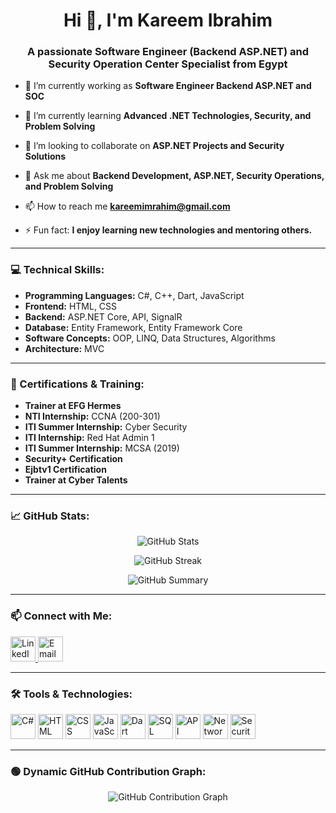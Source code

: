 <h1 align="center">Hi 👋, I'm Kareem Ibrahim</h1>
<h3 align="center">A passionate Software Engineer (Backend ASP.NET) and Security Operation Center Specialist from Egypt</h3>

- 🔭 I’m currently working as **Software Engineer Backend ASP.NET and SOC**

- 🌱 I’m currently learning **Advanced .NET Technologies, Security, and Problem Solving**

- 👯 I’m looking to collaborate on **ASP.NET Projects and Security Solutions**

- 💬 Ask me about **Backend Development, ASP.NET, Security Operations, and Problem Solving**

- 📫 How to reach me **[kareemimrahim@gmail.com](mailto:kareemimrahim@gmail.com)**

- ⚡ Fun fact: **I enjoy learning new technologies and mentoring others.**

---

### 💻 Technical Skills:
- **Programming Languages:** C#, C++, Dart, JavaScript
- **Frontend:** HTML, CSS
- **Backend:** ASP.NET Core, API, SignalR
- **Database:** Entity Framework, Entity Framework Core
- **Software Concepts:** OOP, LINQ, Data Structures, Algorithms
- **Architecture:** MVC

---

### 🏅 Certifications & Training:
- **Trainer at EFG Hermes**
- **NTI Internship:** CCNA (200-301)
- **ITI Summer Internship:** Cyber Security
- **ITI Internship:** Red Hat Admin 1
- **ITI Summer Internship:** MCSA (2019)
- **Security+ Certification**
- **Ejbtv1 Certification**
- **Trainer at Cyber Talents**

---

### 📈 GitHub Stats:
<p align="center">
  <img src="https://github-readme-stats.vercel.app/api?username=Kareem-Ibrahim-Mahmoud&show_icons=true&locale=en" alt="GitHub Stats" />
</p>

<p align="center">
  <img src="https://github-readme-streak-stats.herokuapp.com?user=Kareem-Ibrahim-Mahmoud&theme=dark&date_format=M%20j%5B%2C%20Y%5D" alt="GitHub Streak" />
</p>

<p align="center">
  <img src="https://github-profile-summary-cards.vercel.app/api/cards/profile-details?username=Kareem-Ibrahim-Mahmoud&theme=vue" alt="GitHub Summary" />
</p>

---

### 📫 Connect with Me:
<p align="left">
  <a href="https://www.linkedin.com/in/kareem-ibrahim-mahmoud-98b23626a/" target="_blank">
    <img src="https://img.icons8.com/color/48/000000/linkedin-circled--v1.png" alt="LinkedIn" height="40"/>
  </a>
  <a href="mailto:kareemimrahim@gmail.com" target="_blank">
    <img src="https://img.icons8.com/ios-filled/50/000000/email.png" alt="Email" height="40"/>
  </a>
</p>

---

### 🛠️ Tools & Technologies:
<p align="left">
  <img src="https://img.icons8.com/color/48/000000/c-sharp-logo.png" alt="C#" height="40"/>
  <img src="https://img.icons8.com/color/48/000000/html-5--v1.png" alt="HTML" height="40"/>
  <img src="https://img.icons8.com/color/48/000000/css3.png" alt="CSS" height="40"/>
  <img src="https://img.icons8.com/color/48/000000/javascript--v1.png" alt="JavaScript" height="40"/>
  <img src="https://img.icons8.com/color/48/000000/dart.png" alt="Dart" height="40"/>
  <img src="https://img.icons8.com/color/48/000000/microsoft-sql-server.png" alt="SQL Server" height="40"/>
  <img src="https://img.icons8.com/color/48/000000/api-settings.png" alt="API" height="40"/>
  <img src="https://img.icons8.com/color/48/000000/network.png" alt="Network" height="40"/>
  <img src="https://img.icons8.com/color/48/000000/security-checked.png" alt="Security" height="40"/>
</p>

---

### 🟢 Dynamic GitHub Contribution Graph:
<p align="center">
  <img src="https://activity-graph.herokuapp.com/graph?username=Kareem-Ibrahim-Mahmoud&theme=react-dark&bg_color=20232a&hide_border=true&area=true&custom_title=My%20GitHub%20Contribution%20Graph" alt="GitHub Contribution Graph" />
</p>
